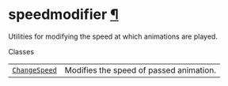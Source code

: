 # speedmodifier [¶](https://docs.manim.community/en/stable/reference/manim.animation.speedmodifier.html\#module-manim.animation.speedmodifier "Link to this heading")

Utilities for modifying the speed at which animations are played.

Classes

|     |     |
| --- | --- |
| [`ChangeSpeed`](https://docs.manim.community/en/stable/reference/manim.animation.speedmodifier.ChangeSpeed.html#manim.animation.speedmodifier.ChangeSpeed "manim.animation.speedmodifier.ChangeSpeed") | Modifies the speed of passed animation. |